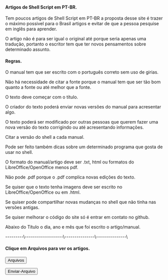 <h4> Artigos de Shell Script em PT-BR. </h4>

<p>   </p>

<p> Tem poucos artigos de Shell Script em PT-BR a proposta desse site é trazer o máximo possivel para o Brasil artigos e evitar de que a pessoa pesquise em inglês para aprender. 
<p> </p>

<p> O artigo não é para ser igual o original até porque seria apenas uma tradução, portanto o escritor tem que ter novos pensamentos sobre determinado assunto. <p>

<h4> Regras. </h4>

<p> O manual tem que ser escrito com o português correto sem uso de girias.
</p>

<p> </p>

<p> Não há necessidade de citar a fonte porque o manual tem que ser tão bom quanto a fonte ou até melhor que a fonte. </p>

<p> </p>

<p> O texto deve começar com o título. </p>

<p> </p>


<p> O criador do texto poderá enviar novas versões do manual para acresentar algo. </p>

<p> </p>

<p> O texto poderá ser modificado por outras pessoas que querem fazer uma nova versão do texto corrigindo ou até acresentando informações. </p>

<p> </p>

<p> Citar a versão do shell a cada manual. </p>

<p> Pode ser feito também dicas sobre um determinado programa que gosta de usar no shell. </p>

<p> O formato do manual/artigo deve ser .txt, html ou formatos do LibreOffice/OpenOffice menos pdf. </p>

<p> Não pode .pdf porque o .pdf complica novas edições do texto. </p>

<p> Se quiser que o texto tenha imagens deve ser escrito no LibreOffice/OpenOffice ou em .html. </p>

<p> </p>

<p> Se quiser pode compartilhar novas mudanças no shell que não tinha nas versões antigas. </p>
<p> </p>

<p> Se quiser melhorar o código do site só é entrar em contato no github. </p>
<p> </p>

<p> Abaixo do Título o dia, ano e mês que foi escrito o artigo/manual. </p>

<p> ---------\-------------------\---------------\---------------\ </p>
<!DOCTYPE Botão para acessar os arquivos>

<p> </p>

<h4> Clique em Arquivos para ver os artigos. </h4>

<button onclick="location.href='Archives.html'" type="button"> Arquivos</button>

<button onclick="location.href='https://docs.google.com/forms/d/e/1FAIpQLSdImYB3oW8VqFEJQTqXo_f6XA6lbh7QtV3VqticbOBBxlyr0g/viewform'" type="button">Enviar-Arquivo</button>

         
        
